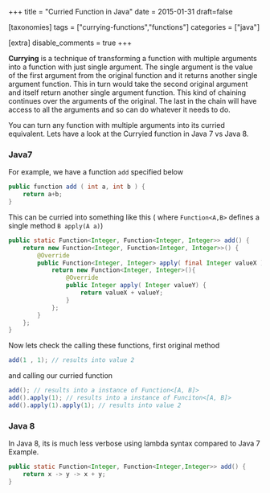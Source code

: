 +++
title = "Curried Function in Java"
date = 2015-01-31
draft=false

[taxonomies]
tags = ["currying-functions","functions"]
categories = ["java"]

[extra]
disable_comments = true
+++

<strong>Currying</strong> is a technique of transforming a function with multiple arguments into a function with just single argument. The single argument is the value of the first argument from the original function and it returns another single argument function. This in turn would take the second original argument and itself return another single argument function. This kind of chaining continues over the arguments of the original. The last in the chain will have access to all the arguments and so can do whatever it needs to do.<!-- more -->

You can turn any function with multiple arguments into its curried equivalent. Lets have a look at the Curryied function in Java 7 vs Java 8.

### Java7

For example, we have a function `add` specified below

```java
public function add ( int a, int b ) {
    return a+b;
}
```

This can be curried into something like this ( where `Function<A,B>` defines a single method `B apply(A a)`)

```java
public static Function<Integer, Function<Integer, Integer>> add() {
    return new Function<Integer, Function<Integer, Integer>>() {
        @Override
        public Function<Integer, Integer> apply( final Integer valueX ) {
            return new Function<Integer, Integer>(){
                @Override
                public Integer apply( Integer valueY) {
                    return valueX + valueY;
                }
            };
        }
    };
}
```

Now lets check the calling these functions, first original method

```java
add(1 , 1); // results into value 2
```

and calling our curried function

```java
add(); // results into a instance of Function<[A, B]>
add().apply(1); // results into a instance of Funciton<[A, B]>
add().apply(1).apply(1); // results into value 2
```

### Java 8

In Java 8, its is much less verbose using lambda syntax compared to Java 7 Example.

```java
public static Function<Integer, Function<Integer,Integer>> add() {
    return x -> y -> x + y;
}
```
